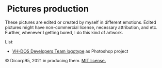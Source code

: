 # <img alt="" src="https://win98icons.alexmeub.com/icons/png/camera3-4.png">&nbsp;Pictures production
These pictures are edited or created by myself in different emotions.
Edited pictures might have non-commercial license, necessary attribution, and etc.
Further, whenever I getting bored, I do this kind of artwork.

List:
* [VH-DOS Developers Team logotype](https://github.com/Diicorp95/Diicorp95/blob/main/production/pictures/vh-dos-logo.psd) as Photoshop project<!-- .psd -->

:copyright: Diicorp95, 2021 in producing them. [MIT license.](https://diicorp95.mit-license.org)
